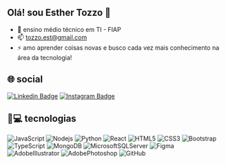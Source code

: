 ## Olá! sou Esther Tozzo 👋

- 🔭 ensino médio técnico em TI - FIAP
- 📫 tozzo.est@gmail.com
- ⚡ amo aprender coisas novas e busco cada vez mais conhecimento na área da tecnologia!

## 🌐 social
[![Linkedin Badge](https://img.shields.io/badge/-esthertozzo-blue?style=flat-square&logo=Linkedin&logoColor=white&link=https://www.linkedin.com/in/esthertozzo/)](https://www.linkedin.com/in/esthertozzo/)
[![Instagram Badge](https://img.shields.io/badge/-esthertozzo-purple?style=flat-square&logo=instagram&logoColor=white&link=https://www.instagram.com/esthertozzo/?hl=pt-br)](https://instagram.com/esthertozzo)

## 🚀💻 tecnologias

![JavaScript](https://img.shields.io/badge/-JavaScript-black?style=flat-square&logo=javascript)
![Nodejs](https://img.shields.io/badge/-Nodejs-black?style=flat-square&logo=Node.js)
![Python](https://img.shields.io/badge/-Python-black?style=flat-square&logo=Python)
![React](https://img.shields.io/badge/-React-black?style=flat-square&logo=react)
![HTML5](https://img.shields.io/badge/-HTML5-E34F26?style=flat-square&logo=html5&logoColor=white)
![CSS3](https://img.shields.io/badge/-CSS3-1572B6?style=flat-square&logo=css3)
![Bootstrap](https://img.shields.io/badge/-Bootstrap-563D7C?style=flat-square&logo=bootstrap)
![TypeScript](https://img.shields.io/badge/-TypeScript-black?style=flat-square&logo=typescript)
![MongoDB](https://img.shields.io/badge/-MongoDB-black?style=flat-square&logo=mongodb)
![MicrosoftSQLServer](https://img.shields.io/badge/-MicrosoftSQLServer-007ACC?style=flat-square&logo=microsoftsqlserver)
![Figma](https://img.shields.io/badge/-Figma-black?style=flat-square&logo=figma)
![AdobeIllustrator](https://img.shields.io/badge/-AdobeIllustrator-black?style=flat-square&logo=adobeillustrator)
![AdobePhotoshop](https://img.shields.io/badge/-AdobePhotoshop-black?style=flat-square&logo=adobephotoshop)
![GitHub](https://img.shields.io/badge/-GitHub-181717?style=flat-square&logo=github)

